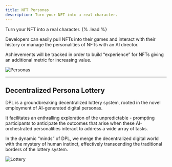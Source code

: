 ```yaml
---
title: NFT Personas
description: Turn your NFT into a real character.
---
```


Turn your NFT into a real character. {% .lead %}

Developers can easily pull NFTs into their games and interact with their history or manage the personalities of NFTs with an AI director.

Achievements will be tracked in order to build “experience” for NFTs giving an additional metric for increasing value.

![Personas](/images/personas.jpeg)

---

## Decentralized Persona Lottery

DPL is a groundbreaking decentralized lottery system, rooted in the novel employment of AI-generated digital personas.

It facilitates an enthralling exploration of the unpredictable - prompting participants to anticipate the outcomes that arise when these AI-orchestrated personalities interact to address a wide array of tasks.

In the dynamic “minds” of DPL, we merge the decentralized digital world with the mystery of human instinct, effectively transcending the traditional borders of the lottery system.

![Lottery](/images/lottery.jpeg)
